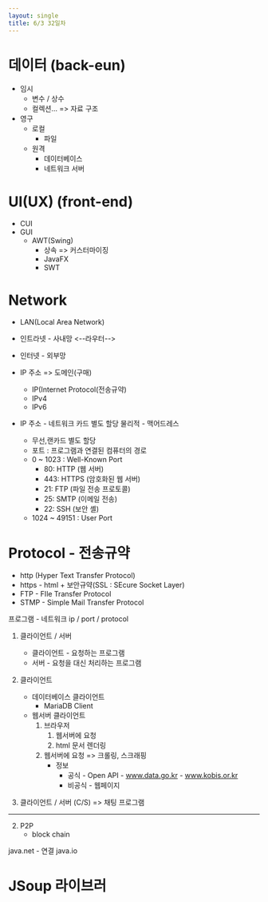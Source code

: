```yaml
---
layout: single
title: 6/3 32일차
---
```

# 데이터 (back-eun)
- 임시
  - 변수 / 상수
  - 컬렉션... => 자료 구조
- 영구
  - 로컬
      - 파일
  - 원격
      - 데이터베이스
      - 네트워크 서버
# UI(UX) (front-end)
  - CUI
  - GUI
    - AWT(Swing)
      - 상속 => 커스터마이징
      - JavaFX
      - SWT
# Network
- LAN(Local Area Network)

- 인트라넷 - 사내망
<--라우터-->
- 인터넷 - 외부망

- IP 주소 => 도메인(구매)
  - IP(Internet Protocol(전송규약)
  - IPv4
  - IPv6

- IP 주소 - 네트워크 카드 별도 할당
         물리적 - 맥어드레스
  - 무선,랜카드 별도 할당
  - 포트 : 프로그램과 연결된 컴퓨터의 경로
  - 0 ~ 1023 : Well-Known Port
      - 80: HTTP (웹 서버)
      - 443: HTTPS (암호화된 웹 서버)
      - 21: FTP (파일 전송 프로토콜)
      - 25: SMTP (이메일 전송)
      - 22: SSH (보안 셸)
  - 1024 ~ 49151 : User Port

# Protocol - 전송규약
- http (Hyper Text Transfer Protocol)
- https - html + 보안규약(SSL : SEcure Socket Layer)
- FTP - FIle Transfer Protocol
- STMP - Simple Mail Transfer Protocol

프로그램 - 네트워크
      ip / port / protocol

1. 클라이언트 / 서버
   - 클라이언트  - 요청하는 프로그램
   - 서버  -  요청을 대신 처리하는 프로그램
  
  1. 클라이언트
     - 데이터베이스 클라이언트
       - MariaDB Client
     - 웹서버 클라이언트
       1. 브라우저
          1. 웹서버에 요청
          2. html 문서 렌더링
       2. 웹서버에 요청 => 크롤링, 스크래핑
            - 정보
              - 공식 - Open API
                         - www.data.go.kr
                         - www.kobis.or.kr
              - 비공식 - 웹페이지
          
        
  2. 클라이언트 / 서버 (C/S)
         => 채팅 프로그램
---
2. P2P
   - block chain

java.net - 연결
java.io

# JSoup 라이브러





  
